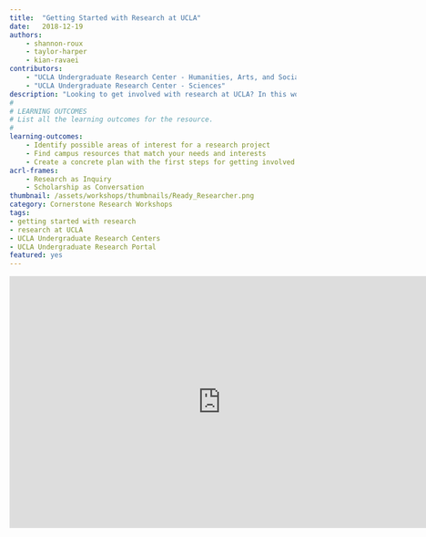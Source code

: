 ```yaml
---
title:  "Getting Started with Research at UCLA"
date:   2018-12-19
authors:
    - shannon-roux
    - taylor-harper
    - kian-ravaei
contributors:
    - "UCLA Undergraduate Research Center - Humanities, Arts, and Social Sciences"
    - "UCLA Undergraduate Research Center - Sciences"
description: "Looking to get involved with research at UCLA? In this workshop, you'll meet five UCLA Undergraduate students as they explain their unique research journeys. Anyone can do research, and this workshop connects you with resources and opportunities to help you get started today!"
#
# LEARNING OUTCOMES
# List all the learning outcomes for the resource.
#
learning-outcomes:
    - Identify possible areas of interest for a research project
    - Find campus resources that match your needs and interests
    - Create a concrete plan with the first steps for getting involved in research
acrl-frames:
    - Research as Inquiry
    - Scholarship as Conversation
thumbnail: /assets/workshops/thumbnails/Ready_Researcher.png
category: Cornerstone Research Workshops
tags:
- getting started with research
- research at UCLA
- UCLA Undergraduate Research Centers
- UCLA Undergraduate Research Portal
featured: yes
---
```

<iframe src="https://ccle.ucla.edu/mod/hvp/embed.php?id=2242500" width="741" height="442" frameborder="0" allowfullscreen="allowfullscreen"></iframe><script src="https://ccle.ucla.edu/mod/hvp/library/js/h5p-resizer.js" charset="UTF-8"></script>
